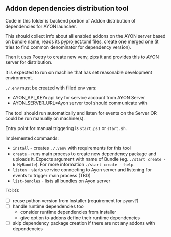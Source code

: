 Addon dependencies distribution tool
------------------------------------

Code in this folder is backend portion of Addon distribution of dependencies for AYON launcher.

This should collect info about all enabled addons on the AYON server based on bundle name, reads its
pyproject.toml files, create one merged one (it tries to find common denominator for dependency version).

Then it uses Poetry to create new venv, zips it and provides this to AYON server for distribution.

It is expected to run on machine that has set reasonable development environment.

`./.env` must be created with filled env vars:
- AYON_API_KEY=api key for service account from AYON Server
- AYON_SERVER_URL=Ayon server tool should communicate with

The tool should run automatically and listen for events on the Server OR could be run manually on machine(s).

Entry point for manual triggering is `start.ps1` or `start.sh`.

Implemented commands:
- `install` - creates `./.venv` with requirements for this tool
- `create` - runs main process to create new dependency package and uploads it. Expects argument with name of Bundle (eg. `./start create -b MyBundle`). For more information `./start create --help`.
- `listen` - starts service connecting to Ayon server and listening for events to trigger main process (TBD)
- `list-bundles` - lists all bundles on Ayon server

TODO:
- [ ] reuse python version from Installer (requirement for `pyenv`?)
- [ ] handle runtime dependencies too
    - consider runtime dependencies from installer
    - give option to addons define their runtime dependencies
- [ ] skip dependency package creation if there are not any addons with dependencies